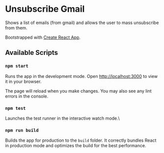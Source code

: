 # Unsubscribe Gmail

Shows a list of emails (from gmail) and allows the user to mass unsubscribe from them.

Bootstrapped with [Create React App](https://github.com/facebook/create-react-app).

## Available Scripts

### `npm start`

Runs the app in the development mode. Open [http://localhost:3000](http://localhost:3000) to view it in your browser.

The page will reload when you make changes. You may also see any lint errors in the console.

### `npm test`

Launches the test runner in the interactive watch mode.\

### `npm run build`

Builds the app for production to the `build` folder. It correctly bundles React in production mode and optimizes the build for the best performance.